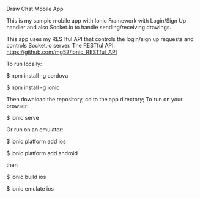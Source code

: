 Draw Chat Mobile App

This is my sample mobile app with Ionic Framework with Login/Sign Up handler and also Socket.io to handle sending/receiving drawings.

This app uses my RESTful API that controls the login/sign up requests and controls Socket.io server. 
The RESTful API: https://github.com/mg52/ionic_RESTful_API 

To run locally:

$ npm install -g cordova

$ npm install -g ionic

Then download the repository, cd to the app directory;
To run on your browser: 

$ ionic serve

Or run on an emulator:

$ ionic platform add ios

$ ionic platform add android

then 

$ ionic build ios

$ ionic emulate ios

